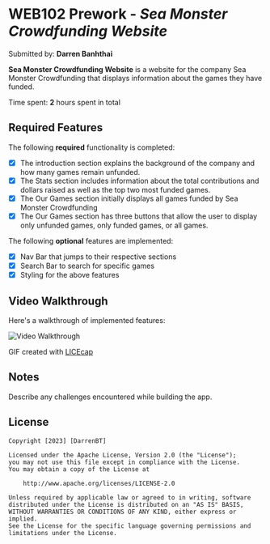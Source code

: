 # WEB102 Prework - *Sea Monster Crowdfunding Website*

Submitted by: **Darren Banhthai**

**Sea Monster Crowdfunding Website** is a website for the company Sea Monster Crowdfunding that displays information about the games they have funded.

Time spent: **2** hours spent in total

## Required Features

The following **required** functionality is completed:

* [x] The introduction section explains the background of the company and how many games remain unfunded.
* [x] The Stats section includes information about the total contributions and dollars raised as well as the top two most funded games.
* [x] The Our Games section initially displays all games funded by Sea Monster Crowdfunding
* [x] The Our Games section has three buttons that allow the user to display only unfunded games, only funded games, or all games.

The following **optional** features are implemented:

* [x] Nav Bar that jumps to their respective sections
* [x] Search Bar to search for specific games
* [x] Styling for the above features

## Video Walkthrough

Here's a walkthrough of implemented features:

<img src='https://media.giphy.com/media/v1.Y2lkPTc5MGI3NjExbXk4NmxmbmYxbHlpNmN4eDF4a3NxaDJpMjI0bjRmM2R1d2htZmlheSZlcD12MV9pbnRlcm5hbF9naWZfYnlfaWQmY3Q9Zw/PjXiepMRmO9mpp4Yra/giphy.gif' title='Video Walkthrough' width='' alt='Video Walkthrough' />

GIF created with [LICEcap](https://www.cockos.com/licecap/) 
## Notes

Describe any challenges encountered while building the app.

## License

    Copyright [2023] [DarrenBT]

    Licensed under the Apache License, Version 2.0 (the "License");
    you may not use this file except in compliance with the License.
    You may obtain a copy of the License at

        http://www.apache.org/licenses/LICENSE-2.0

    Unless required by applicable law or agreed to in writing, software
    distributed under the License is distributed on an "AS IS" BASIS,
    WITHOUT WARRANTIES OR CONDITIONS OF ANY KIND, either express or implied.
    See the License for the specific language governing permissions and
    limitations under the License.
